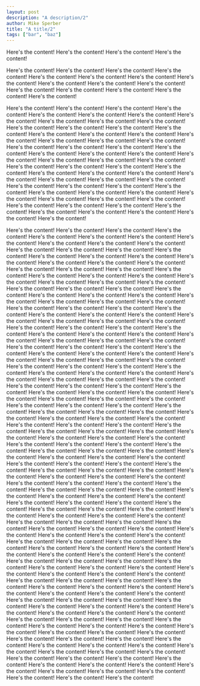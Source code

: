 ```yaml
---
layout: post
description: "A description/2"
author: Mike Sperber
title: "A title/2"
tags: ["bar", "baz"]
---
```


Here's the content!
Here's the content!
Here's the content!
Here's the content!

Here's the content!
Here's the content!
Here's the content!
Here's the content!
Here's the content!
Here's the content!
Here's the content!
Here's the content!
Here's the content!
Here's the content!
Here's the content!
Here's the content!
Here's the content!
Here's the content!
Here's the content!
Here's the content!

Here's the content!
Here's the content!
Here's the content!
Here's the content!
Here's the content!
Here's the content!
Here's the content!
Here's the content!
Here's the content!
Here's the content!
Here's the content!
Here's the content!
Here's the content!
Here's the content!
Here's the content!
Here's the content!
Here's the content!
Here's the content!
Here's the content!
Here's the content!
Here's the content!
Here's the content!
Here's the content!
Here's the content!
Here's the content!
Here's the content!
Here's the content!
Here's the content!
Here's the content!
Here's the content!
Here's the content!
Here's the content!
Here's the content!
Here's the content!
Here's the content!
Here's the content!
Here's the content!
Here's the content!
Here's the content!
Here's the content!
Here's the content!
Here's the content!
Here's the content!
Here's the content!
Here's the content!
Here's the content!
Here's the content!
Here's the content!
Here's the content!
Here's the content!
Here's the content!
Here's the content!
Here's the content!
Here's the content!
Here's the content!
Here's the content!
Here's the content!
Here's the content!
Here's the content!
Here's the content!
Here's the content!
Here's the content!
Here's the content!
Here's the content!

Here's the content!
Here's the content!
Here's the content!
Here's the content!
Here's the content!
Here's the content!
Here's the content!
Here's the content!
Here's the content!
Here's the content!
Here's the content!
Here's the content!
Here's the content!
Here's the content!
Here's the content!
Here's the content!
Here's the content!
Here's the content!
Here's the content!
Here's the content!
Here's the content!
Here's the content!
Here's the content!
Here's the content!
Here's the content!
Here's the content!
Here's the content!
Here's the content!
Here's the content!
Here's the content!
Here's the content!
Here's the content!
Here's the content!
Here's the content!
Here's the content!
Here's the content!
Here's the content!
Here's the content!
Here's the content!
Here's the content!
Here's the content!
Here's the content!
Here's the content!
Here's the content!
Here's the content!
Here's the content!
Here's the content!
Here's the content!
Here's the content!
Here's the content!
Here's the content!
Here's the content!
Here's the content!
Here's the content!
Here's the content!
Here's the content!
Here's the content!
Here's the content!
Here's the content!
Here's the content!
Here's the content!
Here's the content!
Here's the content!
Here's the content!
Here's the content!
Here's the content!
Here's the content!
Here's the content!
Here's the content!
Here's the content!
Here's the content!
Here's the content!
Here's the content!
Here's the content!
Here's the content!
Here's the content!
Here's the content!
Here's the content!
Here's the content!
Here's the content!
Here's the content!
Here's the content!
Here's the content!
Here's the content!
Here's the content!
Here's the content!
Here's the content!
Here's the content!
Here's the content!
Here's the content!
Here's the content!
Here's the content!
Here's the content!
Here's the content!
Here's the content!
Here's the content!
Here's the content!
Here's the content!
Here's the content!
Here's the content!
Here's the content!
Here's the content!
Here's the content!
Here's the content!
Here's the content!
Here's the content!
Here's the content!
Here's the content!
Here's the content!
Here's the content!
Here's the content!
Here's the content!
Here's the content!
Here's the content!
Here's the content!
Here's the content!
Here's the content!
Here's the content!
Here's the content!
Here's the content!
Here's the content!
Here's the content!
Here's the content!
Here's the content!
Here's the content!
Here's the content!
Here's the content!
Here's the content!
Here's the content!
Here's the content!
Here's the content!
Here's the content!
Here's the content!
Here's the content!
Here's the content!
Here's the content!
Here's the content!
Here's the content!
Here's the content!
Here's the content!
Here's the content!
Here's the content!
Here's the content!
Here's the content!
Here's the content!
Here's the content!
Here's the content!
Here's the content!
Here's the content!
Here's the content!
Here's the content!
Here's the content!
Here's the content!
Here's the content!
Here's the content!
Here's the content!
Here's the content!
Here's the content!
Here's the content!
Here's the content!
Here's the content!
Here's the content!
Here's the content!
Here's the content!
Here's the content!
Here's the content!
Here's the content!
Here's the content!
Here's the content!
Here's the content!
Here's the content!
Here's the content!
Here's the content!
Here's the content!
Here's the content!
Here's the content!
Here's the content!
Here's the content!
Here's the content!
Here's the content!
Here's the content!
Here's the content!
Here's the content!
Here's the content!
Here's the content!
Here's the content!
Here's the content!
Here's the content!
Here's the content!
Here's the content!
Here's the content!
Here's the content!
Here's the content!
Here's the content!
Here's the content!
Here's the content!
Here's the content!
Here's the content!
Here's the content!
Here's the content!
Here's the content!
Here's the content!
Here's the content!
Here's the content!
Here's the content!
Here's the content!
Here's the content!
Here's the content!
Here's the content!
Here's the content!
Here's the content!
Here's the content!
Here's the content!
Here's the content!
Here's the content!
Here's the content!
Here's the content!
Here's the content!
Here's the content!
Here's the content!
Here's the content!
Here's the content!
Here's the content!
Here's the content!
Here's the content!
Here's the content!
Here's the content!
Here's the content!
Here's the content!
Here's the content!
Here's the content!
Here's the content!
Here's the content!
Here's the content!
Here's the content!
Here's the content!
Here's the content!
Here's the content!
Here's the content!
Here's the content!
Here's the content!
Here's the content!
Here's the content!
Here's the content!
Here's the content!
Here's the content!
Here's the content!
Here's the content!
Here's the content!
Here's the content!
Here's the content!
Here's the content!
Here's the content!
Here's the content!
Here's the content!
Here's the content!
